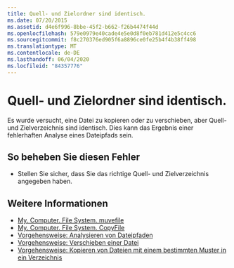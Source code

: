 ```yaml
---
title: Quell- und Zielordner sind identisch.
ms.date: 07/20/2015
ms.assetid: d4e6f996-8bbe-45f2-b662-f26b4474f44d
ms.openlocfilehash: 579e0979e40cade4e5e0d8f0eb781d412e5c4cc6
ms.sourcegitcommit: f8c270376ed905f6a8896ce0fe25b4f4b38ff498
ms.translationtype: MT
ms.contentlocale: de-DE
ms.lasthandoff: 06/04/2020
ms.locfileid: "84357776"
---
```

# <a name="source-folder-and-target-folder-are-the-same"></a>Quell- und Zielordner sind identisch.
Es wurde versucht, eine Datei zu kopieren oder zu verschieben, aber Quell- und Zielverzeichnis sind identisch. Dies kann das Ergebnis einer fehlerhaften Analyse eines Dateipfads sein.  
  
## <a name="to-correct-this-error"></a>So beheben Sie diesen Fehler  
  
- Stellen Sie sicher, dass Sie das richtige Quell- und Zielverzeichnis angegeben haben.  
  
## <a name="see-also"></a>Weitere Informationen

- [My. Computer. File System. muvefile](xref:Microsoft.VisualBasic.FileIO.FileSystem.MoveFile%2A)
- [My. Computer. File System. CopyFile](xref:Microsoft.VisualBasic.FileIO.FileSystem.CopyFile%2A)
- [Vorgehensweise: Analysieren von Dateipfaden](../developing-apps/programming/drives-directories-files/how-to-parse-file-paths.md)
- [Vorgehensweise: Verschieben einer Datei](../developing-apps/programming/drives-directories-files/how-to-move-a-file.md)
- [Vorgehensweise: Kopieren von Dateien mit einem bestimmten Muster in ein Verzeichnis](../developing-apps/programming/drives-directories-files/how-to-copy-files-with-a-specific-pattern-to-a-directory.md)
